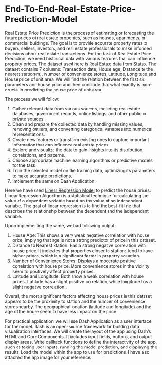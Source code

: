 # End-To-End-Real-Estate-Price-Prediction-Model
Real Estate Price Prediction is the process of estimating or forecasting the future prices of real estate properties, such as houses, apartments, or commercial buildings. The goal is to provide accurate property rates to buyers, sellers, investors, and real estate professionals to make informed decisions about real estate transactions. For the task of Real Estate Price Prediction, we need historical data with various features that can influence property prices. The dataset used here is Real Estate data from [Statso](https://statso.io/real-estate-prediction-case-study/).
The dataset contains 7 columns: Transaction date, House age, Distance to the nearest station(m), Number of convenience stores, Latitude, Longitude and House price of unit area. We will find the relation between the first six parameters and house price and then conclude that what exactly is more crucial in predicting the house price of unit area.

The process we will follow:
1) Gather relevant data from various sources, including real estate databases, government records, online listings, and other public or private sources.
2) Clean and prepare the collected data by handling missing values, removing outliers, and converting categorical variables into numerical representations.
3) Create new features or transform existing ones to capture important information that can influence real estate prices.
4) Explore and visualize the data to gain insights into its distribution, correlations, and patterns.
5) Choose appropriate machine learning algorithms or predictive models for the task.
6) Train the selected model on the training data, optimizing its parameters to make accurate predictions.
7) Implement the same on Dash Application.

Here we have used [Linear Regression Model](https://en.wikipedia.org/wiki/Linear_regression) to predict the house prices. Linear Regression Algorithm is a statistical technique for calculating the value of a dependent variable based on the value of an independent variable. The goal of linear regression is to find the best-fit line that describes the relationship between the dependent and the independent variable.

Upon implementing the same, we had following output:
1) House Age: This shows a very weak negative correlation with house price, implying that age is not a strong predictor of price in this dataset.
2) Distance to Nearest Station: Has a strong negative correlation with house price. It indicates that properties closer to stations tend to have higher prices, which is a significant factor in property valuation.
3) Number of Convenience Stores: Displays a moderate positive correlation with house price. More convenience stores in the vicinity seem to positively affect property prices.
4) Latitude and Longitude: Both show a weak correlation with house prices. Latitude has a slight positive correlation, while longitude has a slight negative correlation .

Overall, the most significant factors affecting house prices in this dataset appears to be the proximity to station and the number of convenience stores nearby. The geographical location (latitude and longitude) and the age of the house seem to have less impact on the price.

For practical application, we will use Dash Application as a user interface for the model. Dash is an open-source framework for building data visualization interfaces. We will create the layout of the app using Dash’s HTML and Core Components. It includes input fields, buttons, and output display areas. Write callback functions to define the interactivity of the app, such as taking user inputs, running the model prediction, and displaying the results. Load the model within the app to use for predictions. I have also attached the app image for your reference.
